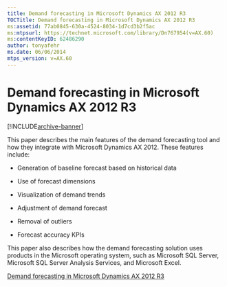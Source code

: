 ```yaml
---
title: Demand forecasting in Microsoft Dynamics AX 2012 R3
TOCTitle: Demand forecasting in Microsoft Dynamics AX 2012 R3
ms:assetid: 77ab0845-630a-4524-8034-1d7cd3b2f5ac
ms:mtpsurl: https://technet.microsoft.com/library/Dn767954(v=AX.60)
ms:contentKeyID: 62486290
author: tonyafehr
ms.date: 06/06/2014
mtps_version: v=AX.60
---
```


# Demand forecasting in Microsoft Dynamics AX 2012 R3 


[!INCLUDE[archive-banner](includes/archive-banner.md)]


This paper describes the main features of the demand forecasting tool and how they integrate with Microsoft Dynamics AX 2012. These features include:

  - Generation of baseline forecast based on historical data

  - Use of forecast dimensions

  - Visualization of demand trends

  - Adjustment of demand forecast

  - Removal of outliers

  - Forecast accuracy KPIs

This paper also describes how the demand forecasting solution uses products in the Microsoft operating system, such as Microsoft SQL Server, Microsoft SQL Server Analysis Services, and Microsoft Excel.

[Demand forecasting in Microsoft Dynamics AX 2012 R3](https://go.microsoft.com/fwlink/?linkid=397865)

  


